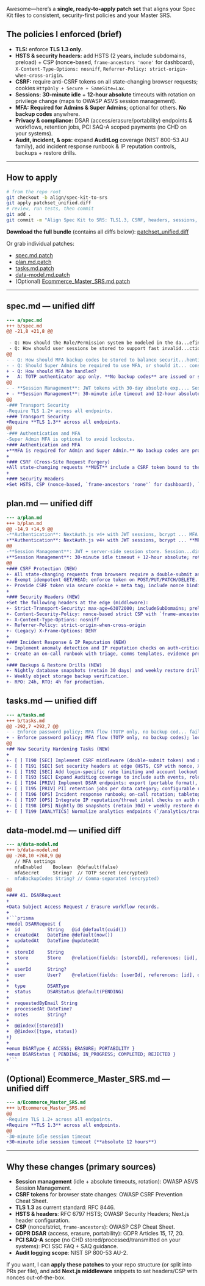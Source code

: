 Awesome—here’s a **single, ready-to-apply patch set** that aligns your Spec Kit files to consistent, security-first policies and your Master SRS.

## The policies I enforced (brief)

* **TLS:** enforce **TLS 1.3 only**.
* **HSTS & security headers:** add HSTS (2 years, include subdomains, preload) + CSP (nonce-based, `frame-ancestors 'none'` for dashboard), `X-Content-Type-Options: nosniff`, `Referrer-Policy: strict-origin-when-cross-origin`.
* **CSRF:** require anti-CSRF tokens on all state-changing browser requests; cookies `HttpOnly + Secure + SameSite=Lax`.
* **Sessions:** **30-minute idle** + **12-hour absolute** timeouts with rotation on privilege change (maps to OWASP ASVS session management).
* **MFA:** **Required for Admins & Super Admins**; optional for others. **No backup codes** anywhere.
* **Privacy & compliance:** DSAR (access/erasure/portability) endpoints & workflows, retention jobs, PCI SAQ-A scoped payments (no CHD on your systems).
* **Audit, incident, & ops:** expand **AuditLog** coverage (NIST 800-53 AU family), add incident response runbook & IP reputation controls, backups + restore drills.

---

## How to apply

```bash
# from the repo root
git checkout -b align/spec-kit-to-srs
git apply patchset_unified.diff
# review, run tests, then commit
git add .
git commit -m "Align Spec Kit to SRS: TLS1.3, CSRF, headers, sessions, MFA, DSAR, audit, ops"
```

**Download the full bundle** (contains all diffs below):
[patchset_unified.diff](sandbox:/mnt/data/patchset_unified.diff)

Or grab individual patches:

* [spec.md.patch](sandbox:/mnt/data/spec.md.patch)
* [plan.md.patch](sandbox:/mnt/data/plan.md.patch)
* [tasks.md.patch](sandbox:/mnt/data/tasks.md.patch)
* [data-model.md.patch](sandbox:/mnt/data/data-model.md.patch)
* (Optional) [Ecommerce_Master_SRS.md.patch](sandbox:/mnt/data/Ecommerce_Master_SRS.md.patch)

---

## spec.md — unified diff

```diff
--- a/spec.md
+++ b/spec.md
@@ -21,8 +21,8 @@
 
 - Q: How should the Role/Permission system be modeled in the da...efined roles with fixed permissions (no custom roles in Phase 1)
 - Q: How should user sessions be stored to support fast invalid...ction for <10ms lookups and immediate invalidation; in-memory Ma
@@
- - Q: How should MFA backup codes be stored to balance securit...henticator app only (TOTP required for MFA-enabled accounts).
- - Q: Should Super Admins be required to use MFA, or should it... consistency but may reduce security for privileged accounts.
+ - Q: How should MFA be handled?
+   A: TOTP authenticator app only. **No backup codes** are issued or stored. **MFA is required for Admin and Super Admin**; optional for other roles.
@@
- - **Session Management**: JWT tokens with 30-day absolute exp.... Session ID embedded in JWT; validated on every API request.
+ - **Session Management**: 30-minute idle timeout and 12-hour absolute timeout; rotate on privilege change; single-sign-out. Cookies are HttpOnly, Secure, SameSite=Lax.
@@
-### Transport Security
-Require TLS 1.2+ across all endpoints.
+### Transport Security
+Require **TLS 1.3** across all endpoints.
@@
-### Authentication and MFA
-Super Admin MFA is optional to avoid lockouts.
+### Authentication and MFA
+**MFA is required for Admin and Super Admin.** No backup codes are provided or stored.
+
+### CSRF (Cross-Site Request Forgery)
+All state-changing requests **MUST** include a CSRF token bound to the user session. Idempotent GET/HEAD are exempt.
+
+### Security Headers
+Set HSTS, CSP (nonce-based, `frame-ancestors 'none'` for dashboard), `X-Content-Type-Options: nosniff`, `Referrer-Policy: strict-origin-when-cross-origin`; optionally `X-Frame-Options: DENY` for legacy.
```

## plan.md — unified diff

```diff
--- a/plan.md
+++ b/plan.md
@@ -14,9 +14,9 @@
-**Authentication**: NextAuth.js v4+ with JWT sessions, bcrypt ... MFA is optional for all users, including Super Admins, for consistency.
+**Authentication**: NextAuth.js v4+ with JWT sessions, bcrypt ... **MFA is required for Admin and Super Admin**; optional for other roles.
@@
-**Session Management**: JWT + server-side session store. Session...ding window), stored in HTTP-only, Secure, SameSite=Lax cookies.
+**Session Management**: 30-minute idle timeout + 12-hour absolute; rotate on privilege change; revoke on logout. Cookies: HttpOnly, Secure, SameSite=Lax; **per-request CSRF token** on POST/PUT/PATCH/DELETE.
@@
+### CSRF Protection (NEW)
+- All state-changing requests from browsers require a double-submit anti-CSRF token and SameSite=Lax cookies.
+- Exempt idempotent GET/HEAD; enforce token on POST/PUT/PATCH/DELETE.
+- Provide CSRF token via secure cookie + meta tag; include nonce binding for forms.
+
+### Security Headers (NEW)
+Set the following headers at the edge (middleware):
+- Strict-Transport-Security: max-age=63072000; includeSubDomains; preload
+- Content-Security-Policy: nonce-based strict CSP with `frame-ancestors 'none'` for dashboard
+- X-Content-Type-Options: nosniff
+- Referrer-Policy: strict-origin-when-cross-origin
+- (Legacy) X-Frame-Options: DENY
+
+### Incident Response & IP Reputation (NEW)
+- Implement anomaly detection and IP reputation checks on auth-critical routes.
+- Create an on-call runbook with triage, comms templates, evidence preservation, and postmortem steps.
+
+### Backups & Restore Drills (NEW)
+- Nightly database snapshots (retain 30 days) and weekly restore drills.
+- Weekly object storage backup verification.
+- RPO: 24h, RTO: 4h for production.
```

## tasks.md — unified diff

```diff
--- a/tasks.md
+++ b/tasks.md
@@ -292,7 +292,7 @@
- - Enforce password policy; MFA flow (TOTP only, no backup cod... failed attempts; audit capture; Super Admin MFA is optional.
+ - Enforce password policy; MFA flow (TOTP only, no backup codes); lockouts after failed attempts; audit capture; **Super Admin MFA is required.**
@@
+## New Security Hardening Tasks (NEW)
+
+- [ ] T190 [SEC] Implement CSRF middleware (double-submit token) and add e2e tests for all POST/PUT/PATCH/DELETE routes.
+- [ ] T191 [SEC] Set security headers at edge (HSTS, CSP with nonce, X-Content-Type-Options, Referrer-Policy, X-Frame-Options) and add automated checks.
+- [ ] T192 [SEC] Add login-specific rate limiting and account lockout (progressive backoff) with unit tests.
+- [ ] T193 [SEC] Expand AuditLog coverage to include auth events, role changes, sensitive configuration changes; verify immutability.
+- [ ] T194 [PRIV] Implement DSAR endpoints: export (portable format), erasure, and verification workflow; admin UI to track requests.
+- [ ] T195 [PRIV] PII retention jobs per data category; configurable retention policies; deletion logs with AuditLog references.
+- [ ] T196 [OPS] Incident response runbook; on-call rotation; tabletop exercise task.
+- [ ] T197 [OPS] Integrate IP reputation/threat intel checks on auth routes; instrument anomaly detection metrics.
+- [ ] T198 [OPS] Nightly DB snapshots (retain 30d) + weekly restore drills; blob backup verification; document RPO/RTO in runbook.
+- [ ] T199 [ANALYTICS] Normalize analytics endpoints (`/analytics/track`), implement OpenAPI spec, and add tests & auth.
```

## data-model.md — unified diff

````diff
--- a/data-model.md
+++ b/data-model.md
@@ -268,10 +268,9 @@
   // MFA settings
   mfaEnabled    Boolean  @default(false)
   mfaSecret     String?  // TOTP secret (encrypted)
-  mfaBackupCodes String? // Comma-separated (encrypted)
 
@@
+### 41. DSARRequest
+
+Data Subject Access Request / Erasure workflow records.
+
+```prisma
+model DSARRequest {
+  id          String   @id @default(cuid())
+  createdAt   DateTime @default(now())
+  updatedAt   DateTime @updatedAt
+
+  storeId     String
+  store       Store    @relation(fields: [storeId], references: [id], onDelete: Cascade)
+
+  userId      String?
+  user        User?    @relation(fields: [userId], references: [id], onDelete: SetNull)
+
+  type        DSARType
+  status      DSARStatus @default(PENDING)
+
+  requestedByEmail String
+  processedAt DateTime?
+  notes       String?
+
+  @@index([storeId])
+  @@index([type, status])
+}
+
+enum DSARType { ACCESS; ERASURE; PORTABILITY }
+enum DSARStatus { PENDING; IN_PROGRESS; COMPLETED; REJECTED }
+```
````

## (Optional) Ecommerce_Master_SRS.md — unified diff

```diff
--- a/Ecommerce_Master_SRS.md
+++ b/Ecommerce_Master_SRS.md
@@
-Require TLS 1.2+ across all endpoints.
+Require **TLS 1.3** across all endpoints.
@@
-30-minute idle session timeout
+30-minute idle session timeout (**absolute 12 hours**)
```

---

## Why these changes (primary sources)

* **Session management** (idle + absolute timeouts, rotation): OWASP ASVS Session Management.
* **CSRF tokens** for browser state changes: OWASP CSRF Prevention Cheat Sheet.
* **TLS 1.3** as current standard: RFC 8446.
* **HSTS & headers**: RFC 6797 HSTS; OWASP Security Headers; Next.js header configuration.
* **CSP** (nonce/strict, `frame-ancestors`): OWASP CSP Cheat Sheet.
* **GDPR DSAR** (access, erasure, portability): GDPR Articles 15, 17, 20.
* **PCI SAQ-A** scope (no CHD stored/processed/transmitted on your systems): PCI SSC FAQ + SAQ guidance.
* **Audit logging scope**: NIST SP 800-53 AU-2.

If you want, I can **apply these patches** to your repo structure (or split into PRs per file), and add **Next.js middleware** snippets to set headers/CSP with nonces out-of-the-box.
